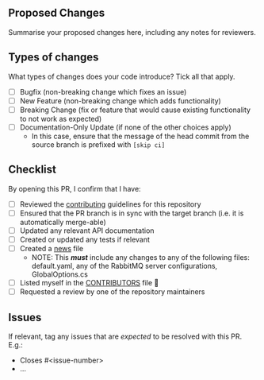 ## Proposed Changes

Summarise your proposed changes here, including any notes for reviewers.

## Types of changes

What types of changes does your code introduce? Tick all that apply.

-   [ ] Bugfix (non-breaking change which fixes an issue)
-   [ ] New Feature (non-breaking change which adds functionality)
-   [ ] Breaking Change (fix or feature that would cause existing functionality to not work as expected)
-   [ ] Documentation-Only Update (if none of the other choices apply)
    -   In this case, ensure that the message of the head commit from the source branch is prefixed with `[skip ci]`

## Checklist

By opening this PR, I confirm that I have:

-   [ ] Reviewed the [contributing](https://github.com/SMI/SmiServices/blob/main/CONTRIBUTING.md) guidelines for this repository
-   [ ] Ensured that the PR branch is in sync with the target branch (i.e. it is automatically merge-able)
-   [ ] Updated any relevant API documentation
-   [ ] Created or updated any tests if relevant
-   [ ] Created a [news](https://github.com/SMI/SmiServices/blob/main/news/README.md) file
    -   NOTE: This **_must_** include any changes to any of the following files: default.yaml, any of the RabbitMQ server configurations, GlobalOptions.cs
-   [ ] Listed myself in the [CONTRIBUTORS](https://github.com/SMI/SmiServices/blob/main/CONTRIBUTORS.md) file 🚀
-   [ ] Requested a review by one of the repository maintainers

## Issues

If relevant, tag any issues that are _expected_ to be resolved with this PR. E.g.:

-   Closes #\<issue-number>
-   ...
